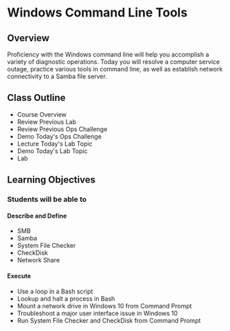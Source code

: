 # Windows Command Line Tools

## Overview

Proficiency with the Windows command line will help you accomplish a variety of diagnostic operations. Today you will resolve a computer service outage, practice various tools in command line, as well as establish network connectivity to a Samba file server.

## Class Outline

- Course Overview
- Review Previous Lab
- Review Previous Ops Challenge
- Demo Today's Ops Challenge
- Lecture Today's Lab Topic
- Demo Today's Lab Topic
- Lab

## Learning Objectives

### Students will be able to

#### Describe and Define

- SMB
- Samba
- System File Checker
- CheckDisk
- Network Share

#### Execute

- Use a loop in a Bash script
- Lookup and halt a process in Bash
- Mount a network drive in Windows 10 from Command Prompt
- Troubleshoot a major user interface issue in Windows 10
- Run System File Checker and CheckDisk from Command Prompt
